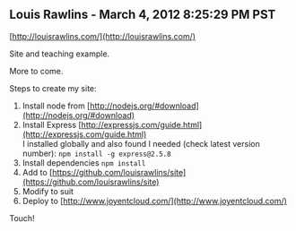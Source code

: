 ## Louis Rawlins - March 4, 2012 8:25:29 PM PST

[http://louisrawlins.com/](http://louisrawlins.com/)

Site and teaching example.

More to come.

Steps to create my site:

1. Install node from [http://nodejs.org/#download](http://nodejs.org/#download)
1. Install Express [http://expressjs.com/guide.html](http://expressjs.com/guide.html)<br>
    I installed globally and also found I needed (check latest version number): `npm install -g express@2.5.8`
1. Install dependencies `npm install`
1. Add to [https://github.com/louisrawlins/site](https://github.com/louisrawlins/site)
1. Modify to suit
1. Deploy to [http://www.joyentcloud.com/](http://www.joyentcloud.com/)

Touch!